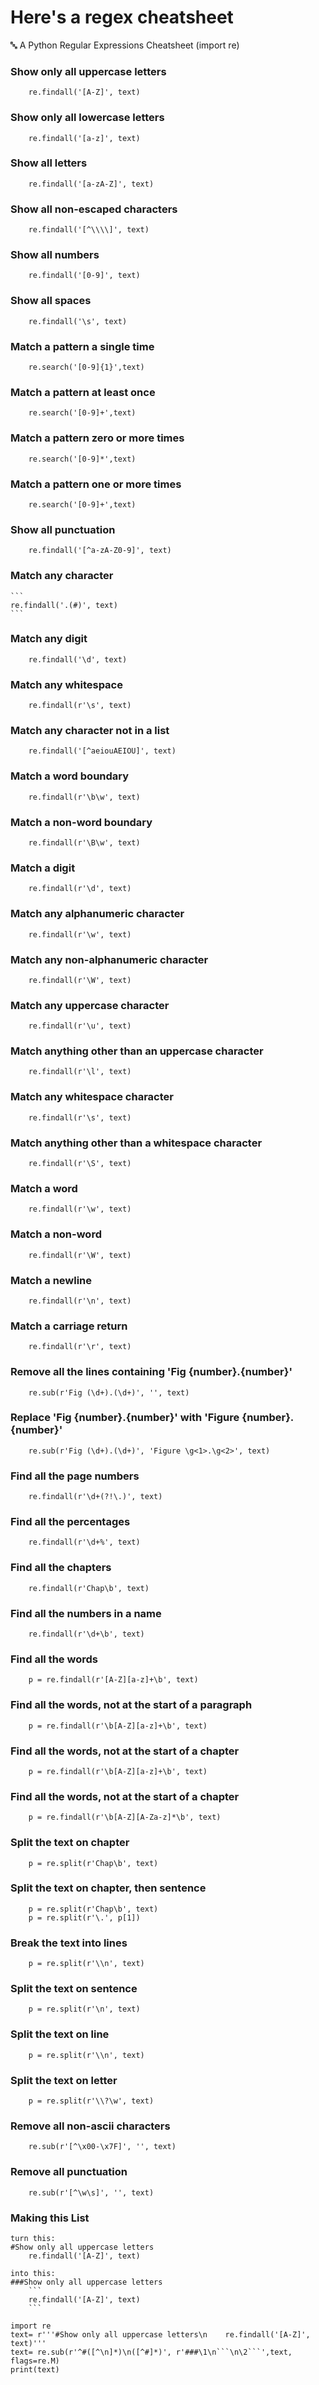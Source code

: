 # Here's a regex cheatsheet
🔤 A Python Regular Expressions Cheatsheet (import re)

### Show only all uppercase letters
```
    re.findall('[A-Z]', text)
```
### Show only all lowercase letters
```
    re.findall('[a-z]', text)
```
### Show all letters
```
    re.findall('[a-zA-Z]', text)
```
### Show all non-escaped characters
```
    re.findall('[^\\\\]', text)
```
### Show all numbers
```
    re.findall('[0-9]', text)
```
### Show all spaces
```
    re.findall('\s', text)
```
### Match a pattern a single time
```
    re.search('[0-9]{1}',text)
```
### Match a pattern at least once
```
    re.search('[0-9]+',text)
```
### Match a pattern zero or more times
```
    re.search('[0-9]*',text)
```
### Match a pattern one or more times
```
    re.search('[0-9]+',text)
```
### Show all punctuation
```
    re.findall('[^a-zA-Z0-9]', text)
```
### Match any character
    ```
    re.findall('.(#)', text)
    ```
### Match any digit
```
    re.findall('\d', text)
```
### Match any whitespace
```
    re.findall(r'\s', text)
```
### Match any character not in a list
```
    re.findall('[^aeiouAEIOU]', text)
```
### Match a word boundary
```
    re.findall(r'\b\w', text)
```
### Match a non-word boundary
```
    re.findall(r'\B\w', text)
```
### Match a digit
```
    re.findall(r'\d', text)
```
### Match any alphanumeric character
```
    re.findall(r'\w', text)
```
### Match any non-alphanumeric character
```
    re.findall(r'\W', text)
```
### Match any uppercase character
```
    re.findall(r'\u', text)
```
### Match anything other than an uppercase character
```
    re.findall(r'\l', text)
```
### Match any whitespace character
```
    re.findall(r'\s', text)
```
### Match anything other than a whitespace character
```
    re.findall(r'\S', text)
```
### Match a word
```
    re.findall(r'\w', text)
```
### Match a non-word
```
    re.findall(r'\W', text)
```
### Match a newline
```
    re.findall(r'\n', text)
```
### Match a carriage return
```
    re.findall(r'\r', text)
```
### Remove all the lines containing 'Fig {number}.{number}'
```
    re.sub(r'Fig (\d+).(\d+)', '', text)
```
### Replace 'Fig {number}.{number}' with 'Figure {number}.{number}'
```
    re.sub(r'Fig (\d+).(\d+)', 'Figure \g<1>.\g<2>', text)
```
### Find all the page numbers
```
    re.findall(r'\d+(?!\.)', text)
```
### Find all the percentages
```
    re.findall(r'\d+%', text)
```
### Find all the chapters
```
    re.findall(r'Chap\b', text)
```
### Find all the numbers in a name
```
    re.findall(r'\d+\b', text)
```
### Find all the words
```
    p = re.findall(r'[A-Z][a-z]+\b', text)
```
### Find all the words, not at the start of a paragraph
```
    p = re.findall(r'\b[A-Z][a-z]+\b', text)
```
### Find all the words, not at the start of a chapter
```
    p = re.findall(r'\b[A-Z][a-z]+\b', text)
```
### Find all the words, not at the start of a chapter
```
    p = re.findall(r'\b[A-Z][A-Za-z]*\b', text)
```
### Split the text on chapter
```
    p = re.split(r'Chap\b', text)
```
### Split the text on chapter, then sentence
```
    p = re.split(r'Chap\b', text)
    p = re.split(r'\.', p[1])
```
### Break the text into lines
```
    p = re.split(r'\\n', text)
```
### Split the text on sentence
```
    p = re.split(r'\n', text)
```
### Split the text on line
```
    p = re.split(r'\\n', text)
```
### Split the text on letter
```
    p = re.split(r'\\?\w', text)
```
### Remove all non-ascii characters
```
    re.sub(r'[^\x00-\x7F]', '', text)
```
### Remove all punctuation
```
    re.sub(r'[^\w\s]', '', text)
```
### Making this List
```
turn this:
#Show only all uppercase letters
    re.findall('[A-Z]', text)

into this:
###Show only all uppercase letters
    ```
    re.findall('[A-Z]', text)
    ```

import re
text= r'''#Show only all uppercase letters\n    re.findall('[A-Z]', text)'''
text= re.sub(r'^#([^\n]*)\n([^#]*)', r'###\1\n```\n\2```',text, flags=re.M)
print(text)

```
